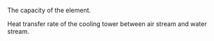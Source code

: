 The capacity of the element.


<!-- comment -->


Heat transfer rate of the cooling tower between air stream and water stream.
